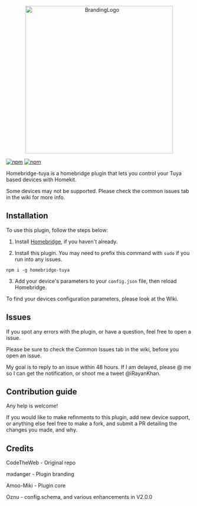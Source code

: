 <p align="center">
    <img src="https://github.com/iRayanKhan/Assets-Repo/blob/master/Tuya-Plugin-Branding.png?raw=true" alt="BrandingLogo" width="400” maxHeight="91" />
</p>
                                                                                                                                                                                                                                                                                                     
[![npm](https://badgen.net/npm/v/homebridge-tuya/latest)](https://www.npmjs.com/package/homebridge-tuya) 
[![npm](https://badgen.net/npm/dt/homebridge-tuya)](https://www.npmjs.com/package/homebridge-tuya)


Homebridge-tuya is a homebridge plugin that lets you control your Tuya based devices with Homekit. 

Some devices may not be supported. Please check the common issues tab in the wiki for more info. 


## Installation 
To use this plugin, follow the steps below:

1) Install [Homebridge](https://github.com/homebridge/homebridge), if you haven't already.

2) Install this plugin. You may need to prefix this command with ```sudo``` if you run into any issues.

```npm i -g homebridge-tuya```

3) Add your device's parameters to your ```config.json``` file, then reload Homebridge.

To find your devices configuration parameters, please look at the Wiki.

## Issues

If you spot any errors with the plugin, or have a question, feel free to open a issue.

Please be sure to check the Common Issues tab in the wiki, before you open an issue.

My goal is to reply to an issue within 48 hours. If I am delayed, please @ me so I can get the notification, or shoot me a tweet @iRayanKhan. 

## Contribution guide

Any help is welcome! 

If you would like to make refinments to this plugin, add new device support, or anything else feel free to make a fork, and submit a PR detailing the changes you made, and why. 



## Credits

CodeTheWeb - Original repo

mxdanger   - Plugin branding 

Amoo-Miki  - Plugin core

Oznu       - config.schema, and various enhancements in V2.0.0


